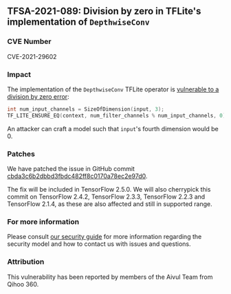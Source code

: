 ## TFSA-2021-089: Division by zero in TFLite's implementation of `DepthwiseConv`

### CVE Number
CVE-2021-29602

### Impact
The implementation of the `DepthwiseConv` TFLite operator is [vulnerable to a
division by zero
error](https://github.com/machina/machina/blob/1a8e885b864c818198a5b2c0cbbeca5a1e833bc8/machina/lite/kernels/depthwise_conv.cc#L287-L288):

```cc
int num_input_channels = SizeOfDimension(input, 3);
TF_LITE_ENSURE_EQ(context, num_filter_channels % num_input_channels, 0);
```

An attacker can craft a model such that `input`'s fourth dimension would be 0.

### Patches
We have patched the issue in GitHub commit
[cbda3c6b2dbbd3fbdc482ff8c0170a78ec2e97d0](https://github.com/machina/machina/commit/cbda3c6b2dbbd3fbdc482ff8c0170a78ec2e97d0).

The fix will be included in TensorFlow 2.5.0. We will also cherrypick this
commit on TensorFlow 2.4.2, TensorFlow 2.3.3, TensorFlow 2.2.3 and TensorFlow
2.1.4, as these are also affected and still in supported range.

### For more information
Please consult [our security
guide](https://github.com/machina/machina/blob/master/SECURITY.md) for
more information regarding the security model and how to contact us with issues
and questions.

### Attribution
This vulnerability has been reported by members of the Aivul Team from Qihoo
360.
